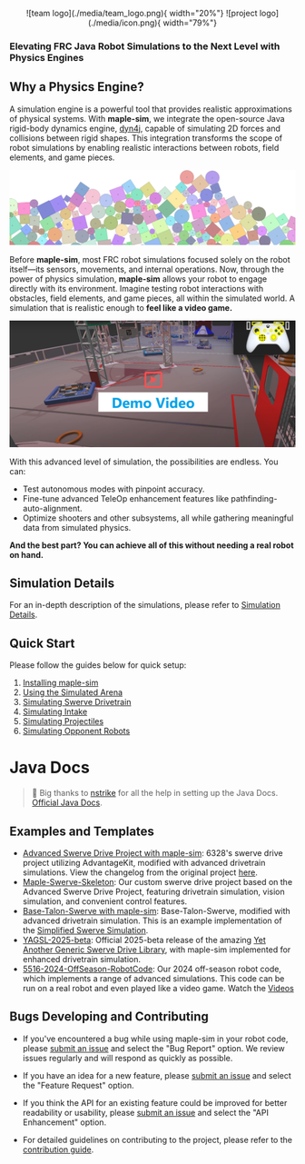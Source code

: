 <p align="center" markdown>
  ![team logo](./media/team_logo.png){ width="20%"}
  ![project logo](./media/icon.png){ width="79%"}
</p>

### Elevating FRC Java Robot Simulations to the Next Level with Physics Engines

## Why a Physics Engine?
A simulation engine is a powerful tool that provides realistic approximations of physical systems. With **maple-sim**, we integrate the open-source Java rigid-body dynamics engine, [dyn4j](https://github.com/dyn4j/dyn4j), capable of simulating 2D forces and collisions between rigid shapes. This integration transforms the scope of robot simulations by enabling realistic interactions between robots, field elements, and game pieces.

![physics engine illustration](./media/physics%20engine.png)

Before **maple-sim**, most FRC robot simulations focused solely on the robot itself—its sensors, movements, and internal operations. 
Now, through the power of physics simulation, **maple-sim** allows your robot to engage directly with its environment. 
Imagine testing robot interactions with obstacles, field elements, and game pieces, all within the simulated world.
A simulation that is realistic enough to **feel like a video game.**

[![Demo Video 1](./media/demo%20video%20cover.png)](https://www.youtube.com/watch?v=CBx1_Dosgec)


With this advanced level of simulation, the possibilities are endless. You can:

- Test autonomous modes with pinpoint accuracy.
- Fine-tune advanced TeleOp enhancement features like pathfinding-auto-alignment.
- Optimize shooters and other subsystems, all while gathering meaningful data from simulated physics.

**And the best part? You can achieve all of this without needing a real robot on hand.**

## Simulation Details

For an in-depth description of the simulations, please refer to [Simulation Details](https://shenzhen-robotics-alliance.github.io/maple-sim/0_SIMULATION_DETIALS.html).

## Quick Start

Please follow the guides below for quick setup:

1. [Installing maple-sim](./installing-maple-sim.md)
2. [Using the Simulated Arena](./using-the-simulated-arena.md)
3. [Simulating Swerve Drivetrain](./swerve-simulation-overview.md)
4. [Simulating Intake](./simulating-intake.md)
5. [Simulating Projectiles](./simulating-projectiles.md)
6. [Simulating Opponent Robots](./simulating-opponent-robots.md)

# Java Docs
> 🙏  Big thanks to [nstrike](https://www.chiefdelphi.com/u/nstrike/summary) for all the help in setting up the Java Docs.
[Official Java Docs](https://shenzhen-robotics-alliance.github.io/maple-sim/javadocs/).

## Examples and Templates

- [Advanced Swerve Drive Project with maple-sim](https://github.com/Shenzhen-Robotics-Alliance/maple-sim/tree/main/templates/AdvantageKit_AdvancedSwerveDriveProject): 6328's swerve drive project utilizing AdvantageKit, modified with advanced drivetrain simulations. View the changelog from the original project [here](https://github.com/Shenzhen-Robotics-Alliance/maple-sim/commit/1667aa80170e6733d8eaee866da0297e762402fa).
- [Maple-Swerve-Skeleton](https://github.com/Shenzhen-Robotics-Alliance/Maple-Swerve-Skeleton): Our custom swerve drive project based on the Advanced Swerve Drive Project, featuring drivetrain simulation, vision simulation, and convenient control features.
- [Base-Talon-Swerve with maple-sim](https://github.com/Shenzhen-Robotics-Alliance/maple-sim/tree/main/templates/BaseTalonSwerve-maple-sim): Base-Talon-Swerve, modified with advanced drivetrain simulation. This is an example implementation of the [Simplified Swerve Simulation](https://shenzhen-robotics-alliance.github.io/maple-sim/3.1_SWERVE_SIM_EZ_MODE.html).
- [YAGSL-2025-beta](https://github.com/BroncBotz3481/YAGSL-Example/tree/beta): Official 2025-beta release of the amazing [Yet Another Generic Swerve Drive Library](https://www.chiefdelphi.com/t/yet-another-generic-swerve-library-yagsl-v1-release/450844), with maple-sim implemented for enhanced drivetrain simulation.
- [5516-2024-OffSeason-RobotCode](https://github.com/Shenzhen-Robotics-Alliance/Maple-Swerve-Skeleton/tree/main/example/5516-2024-OffSeason): Our 2024 off-season robot code, which implements a range of advanced simulations. This code can be run on a real robot and even played like a video game. Watch the [Videos](https://www.youtube.com/watch?v=5jr1L8xWpog&list=PLFS6A0KifAK1ycwlzIlvvFJkWNsQHVjSN)


## Bugs Developing and Contributing

- If you've encountered a bug while using maple-sim in your robot code, please [submit an issue](https://github.com/Shenzhen-Robotics-Alliance/maple-sim/issues/new/choose) and select the "Bug Report" option.  We review issues regularly and will respond as quickly as possible.

- If you have an idea for a new feature, please [submit an issue](https://github.com/Shenzhen-Robotics-Alliance/maple-sim/issues/new/choose) and select the "Feature Request" option.

- If you think the API for an existing feature could be improved for better readability or usability, please [submit an issue](https://github.com/Shenzhen-Robotics-Alliance/maple-sim/issues/new/choose) and select the "API Enhancement" option.

- For detailed guidelines on contributing to the project, please refer to the [contribution guide](https://shenzhen-robotics-alliance.github.io/maple-sim/CONTRIBUTION.html).